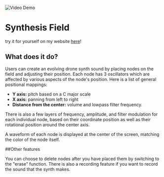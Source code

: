 ![Video Demo](https://github.com/Adv3ntur3rz/Synthesis-Field/blob/main/images/video.gif)
# Synthesis Field
try it for yourself on my website [here](https://randielzoquier.com/web_projects/synthfield/)!

## What does it do?

Users can create an evolving drone synth sound by placing nodes on the field and adjusting their position. Each node has 3 oscillators which are affected by various aspects of the node's position. Here is a list of general positional mappings:

* __Y axis:__ pitch based on a C major scale
* __X axis:__ panning from left to right
* __Distance from the center:__ volume and lowpass filter frequency.

There is also a few layers of frequency, amplitude, and filter modulation for each individual node, based on their coordinate position as well as their rotational position around the center axis.

A waveform of each node is displayed at the center of the screen, matching the color of the node itself.

##Other features

  You can choose to delete nodes after you have placed them by switching to the "erase" function. There is also a recording feature if you want to record the sound that the synth makes.
